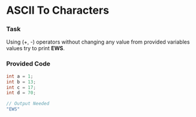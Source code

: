 # ASCII To Characters


### Task

Using (+, -) operators without changing any value from provided variables values try to print **EWS**.

### Provided Code
```cpp
int a = 1;
int b = 13;
int c = 17;
int d = 70;

// Output Needed
"EWS"
```